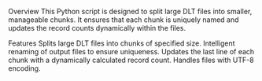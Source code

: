 Overview
This Python script is designed to split large DLT files into smaller, manageable chunks. It ensures that each chunk is uniquely named and updates the record counts dynamically within the files.

Features
Splits large DLT files into chunks of specified size.
Intelligent renaming of output files to ensure uniqueness.
Updates the last line of each chunk with a dynamically calculated record count.
Handles files with UTF-8 encoding.
